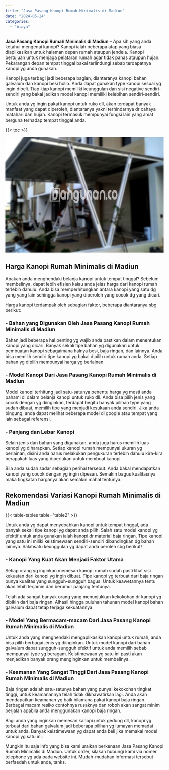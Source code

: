```yaml
---
title: "Jasa Pasang Kanopi Rumah Minimalis di Madiun"
date: "2024-05-24"
categories: 
  - "biaya"
---
```


**Jasa Pasang Kanopi Rumah Minimalis di Madiun** – Apa sih yang anda ketahui mengenai kanopi? Kanopi ialah beberapa atap yang biasa diaplikasikan untuk halaman depan rumah ataupun jendela. Kanopi bertujuan untuk menjaga pelataran rumah agar tidak panas ataupun hujan. Pekarangan depan tempat tinggal bakal terlindungi sebab terdapatnya kanopi yg anda gunakan.

Kanopi juga terbagi jadi beberapa bagian, diantaranya kanopi bahan galvalum dan kanopi besi hollo. Anda dapat gunakan type kanopi sesuai yg ingin dibeli. Tiap-tiap kanopi memiliki keunggulan dan sisi negative sendiri-sendiri yang bakal jadikan model kanopi memiliki kelebihan sendiri-sendiri.

Untuk anda yg ingin pakai kanopi untuk ruko dll, akan terdapat banyak manfaat yang dapat diperoleh, diantaranya yakni terhindarnya dr cahaya matahari dan hujan. Kanopi termasuk mempunyai fungsi lain yang amat berguna terhadap tempat tinggal anda.

{{< toc >}}

![Jasa Pasang Kanopi Rumah Minimalis di Madiun](/images/harga-kanopi-minimalis-60.png)

## Harga Kanopi Rumah Minimalis di Madiun

Apakah anda menghendaki belanja kanopi untuk tempat tinggal? Sebelum membelinya, dapat lebih efisien kalau anda jelas harga dari kanopi rumah terlebih dahulu. Anda bisa memperhitungkan antara kanopi yang satu dg yang yang lain sehingga kanopi yang diperoleh yang cocok dg yang dicari.

Harga kanopi terdampak oleh sebagian faktor, beberapa diantaranya sbg berikut:

### \- Bahan yang Digunakan Oleh Jasa Pasang Kanopi Rumah Minimalis di Madiun

Bahan jadi beberapa hal penting yg wajib anda pastikan dalam menentukan kanopi yang dicari. Banyak sekali tipe bahan yg digunakan untuk pembuatan kanopi sebagaimana halnya besi, baja ringan, dan lainnya. Anda bisa memilih sendiri tipe kanopi yg bakal dipilih untuk rumah anda. Setiap bahan yg dipilih mempunyai harga yg berlainan.

### \- Model Kanopi Dari Jasa Pasang Kanopi Rumah Minimalis di Madiun

Model kanopi terhitung jadi satu-satunya penentu harga yg mesti anda pahami di dalam belanja kanopi untuk ruko dll. Anda bisa pilih jenis yang cocok dengan yg diinginkan, terdapat begitu banyak pilihan type yang sudah dibuat, memilih tipe yang menjadi kesukaan anda sendiri. Jika anda bingung, anda dapat melihat beberapa model di google atau tempat yang lain sebagai referensi.

### \- Panjang dan Lebar Kanopi

Selain jenis dan bahan yang digunakan, anda juga harus memilih luas kanopi yg diharapkan. Setiap kanopi rumah mempunyai ukuran yg berlainan, disini anda harus melakukan pengukuran terlebih dahulu kira-kira berapakah luas yang diperlukan untuk membuat kanopi.

Bila anda sudah sadar sebagian perihal tersebut. Anda bakal mendapatkan kanopi yang cocok dengan yg ingin dipesan. Semakin bagus kualitasnya maka tingkatan harganya akan semakin mahal tentunya.

## Rekomendasi Variasi Kanopi Rumah Minimalis di Madiun

{{< table-tables table="table2" >}}

Untuk anda yg dapat menyebabkan kanopi untuk tempat tinggal, ada banyak sekali tipe kanopi yg dapat anda pilih. Salah satu model kanopi yg efektif untuk anda gunakan ialah kanopi dr material baja ringan. Tipe kanopi yang satu ini miliki keistimewaan sendiri-sendiri dibandingkan dg bahan lainnya. Salahsatu keunggulan yg dapat anda peroleh sbg berikut!

### \- Kanopi Yang Kuat Akan Menjadi Faktor Utama

Setiap orang yg inginkan memesan kanopi rumah sudah pasti lihat sisi kekuatan dari kanopi yg ingin dibuat. Tipe kanopi yg terbuat dari baja ringan punya kualitas yang sungguh-sungguh bagus. Untuk keawetannya tentu akan lebih terjamin dan berumur panjang tentunya.

Telah ada sangat banyak orang yang menunjukkan kekokohan dr kanopi yg dibikin dari baja ringan. Alhasil hingga puluhan tahunan model kanopi bahan galvalum dapat tetap terjaga kekuatannya.

### \- Model Yang Bermacam-macam Dari Jasa Pasang Kanopi Rumah Minimalis di Madiun

Untuk anda yang menghendaki mengaplikasikan kanopi untuk rumah, anda bisa pilih berbagai jenis yg diinginkan. Untuk model kanopi dari bahan galvalum dapat sungguh-sungguh efektif untuk anda memilih sebab mempunyai type yg beragam. Keistimewaan yg satu ini pasti akan menjadikan banyak orang menginginkan untuk membelinya.

### \- Keamanan Yang Sangat Tinggi Dari Jasa Pasang Kanopi Rumah Minimalis di Madiun

Baja ringan adalah satu-satunya bahan yang punyai kekokohan tingkat tinggi, untuk keamanannya telah tidak dikhawatirkan lagi. Anda akan mendapatkan keamanan yg baik bilamana pakai kanopi baja ringan. Berbagai macam resiko contohnya rusaknya dan roboh akan sangat minim berjalan apabila anda menggunakan kanopi baja ringan.

Bagi anda yang inginkan memesan kanopi untuk gedung dll, kanopi yg terbuat dari bahan galvalum jadi beberapa pilihan yg lumayan memadai untuk anda. Banyak keistimewaan yg dapat anda beli jika memakai model kanopi yg satu ini.

Mungkin itu saja info yang bisa kami uraikan berkenaan Jasa Pasang Kanopi Rumah Minimalis di Madiun. Untuk order, silakan hubungi kami via nomer telephone yg ada pada website ini. Mudah-mudahan informasi tersebut berfaedah untuk anda, tanks.
